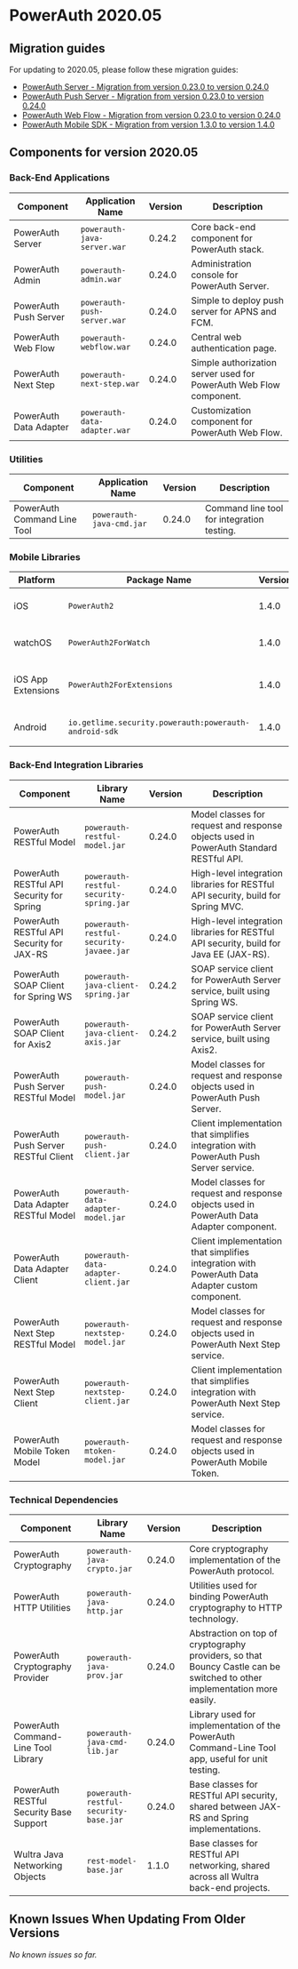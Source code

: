 # PowerAuth 2020.05

## Migration guides

For updating to 2020.05, please follow these migration guides:

- [PowerAuth Server - Migration from version 0.23.0 to version 0.24.0](https://github.com/wultra/powerauth-server/blob/develop/docs/PowerAuth-Server-0.24.0.md)
- [PowerAuth Push Server - Migration from version 0.23.0 to version 0.24.0](https://github.com/wultra/powerauth-push-server/blob/develop/docs/PowerAuth-Push-Server-0.24.0.md)
- [PowerAuth Web Flow - Migration from version 0.23.0 to version 0.24.0](https://github.com/wultra/powerauth-webflow/blob/develop/docs/Web-Flow-0.24.0.md)
- [PowerAuth Mobile SDK - Migration from version 1.3.0 to version 1.4.0](https://github.com/wultra/powerauth-mobile-sdk/blob/develop/docs/Migration-from-1.3-to-1.4.md)

## Components for version 2020.05

### Back-End Applications

| Component | Application Name | Version | Description |
|---|---|---|---|
| PowerAuth Server | `powerauth-java-server.war` | 0.24.2 | Core back-end component for PowerAuth stack. |
| PowerAuth Admin | `powerauth-admin.war` | 0.24.0 | Administration console for PowerAuth Server. |
| PowerAuth Push Server | `powerauth-push-server.war` | 0.24.0 | Simple to deploy push server for APNS and FCM. |
| PowerAuth Web Flow | `powerauth-webflow.war` | 0.24.0 | Central web authentication page. |
| PowerAuth Next Step | `powerauth-next-step.war` | 0.24.0 | Simple authorization server used for PowerAuth Web Flow component. |
| PowerAuth Data Adapter | `powerauth-data-adapter.war` | 0.24.0 | Customization component for PowerAuth Web Flow. |

### Utilities

| Component | Application Name | Version | Description |
|---|---|---|---|
| PowerAuth Command Line Tool | `powerauth-java-cmd.jar` | 0.24.0 | Command line tool for integration testing. |

### Mobile Libraries

| Platform | Package Name | Version | Description |
|---|---|---|---|
| iOS | `PowerAuth2` | 1.4.0 | A client library for iOS. |
| watchOS | `PowerAuth2ForWatch` | 1.4.0 | A limited library for watchOS. |
| iOS App Extensions | `PowerAuth2ForExtensions` | 1.4.0 | A limited library for iOS App Extensions. |
| Android | `io.getlime.security.powerauth:powerauth-android-sdk` |1.4.0 | A client library for Android. |

### Back-End Integration Libraries

| Component | Library Name |  Version | Description |
|---|---|---|---|
| PowerAuth RESTful Model | `powerauth-restful-model.jar` | 0.24.0 | Model classes for request and response objects used in PowerAuth Standard RESTful API. |
| PowerAuth RESTful API Security for Spring | `powerauth-restful-security-spring.jar` | 0.24.0 | High-level integration libraries for RESTful API security, build for Spring MVC. |
| PowerAuth RESTful API Security for JAX-RS | `powerauth-restful-security-javaee.jar` | 0.24.0 | High-level integration libraries for RESTful API security, build for Java EE (JAX-RS). |
| PowerAuth SOAP Client for Spring WS | `powerauth-java-client-spring.jar` | 0.24.2 | SOAP service client for PowerAuth Server service, built using Spring WS. |
| PowerAuth SOAP Client for Axis2 | `powerauth-java-client-axis.jar` | 0.24.2 | SOAP service client for PowerAuth Server service, built using Axis2. |
| PowerAuth Push Server RESTful Model | `powerauth-push-model.jar` | 0.24.0 | Model classes for request and response objects used in PowerAuth Push Server. |
| PowerAuth Push Server RESTful Client | `powerauth-push-client.jar` | 0.24.0 | Client implementation that simplifies integration with PowerAuth Push Server service. |
| PowerAuth Data Adapter RESTful Model | `powerauth-data-adapter-model.jar` | 0.24.0 | Model classes for request and response objects used in PowerAuth Data Adapter component. |
| PowerAuth Data Adapter Client | `powerauth-data-adapter-client.jar` | 0.24.0 | Client implementation that simplifies integration with PowerAuth Data Adapter custom component. |
| PowerAuth Next Step RESTful Model | `powerauth-nextstep-model.jar` | 0.24.0 | Model classes for request and response objects used in PowerAuth Next Step service. |
| PowerAuth Next Step Client | `powerauth-nextstep-client.jar` | 0.24.0 | Client implementation that simplifies integration with PowerAuth Next Step service. |
| PowerAuth Mobile Token Model | `powerauth-mtoken-model.jar` | 0.24.0 | Model classes for request and response objects used in PowerAuth Mobile Token. |

### Technical Dependencies

| Component | Library Name | Version | Description |
|---|---|---|---|
| PowerAuth Cryptography | `powerauth-java-crypto.jar` | 0.24.0 | Core cryptography implementation of the PowerAuth protocol. |
| PowerAuth HTTP Utilities | `powerauth-java-http.jar` | 0.24.0 | Utilities used for binding PowerAuth cryptography to HTTP technology. |
| PowerAuth Cryptography Provider | `powerauth-java-prov.jar` | 0.24.0 | Abstraction on top of cryptography providers, so that Bouncy Castle can be switched to other implementation more easily. |
| PowerAuth Command-Line Tool Library | `powerauth-java-cmd-lib.jar` | 0.24.0 | Library used for implementation of the PowerAuth Command-Line Tool app, useful for unit testing. |
| PowerAuth RESTful Security Base Support | `powerauth-restful-security-base.jar` | 0.24.0 | Base classes for RESTful API security, shared between JAX-RS and Spring implementations. |
| Wultra Java Networking Objects | `rest-model-base.jar` | 1.1.0 | Base classes for RESTful API networking, shared across all Wultra back-end projects. |

## Known Issues When Updating From Older Versions

_No known issues so far._